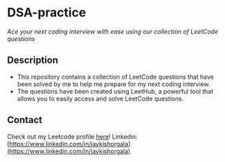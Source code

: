 # DSA-practice

*Ace your next coding interview with ease using our collection of LeetCode questions*

## Description 
+ This repository contains a collection of LeetCode questions that have been solved by me to help me prepare for my next coding interview. 
+ The questions have been created using LeetHub, a powerful tool that allows you to easily access and solve LeetCode questions.

## Contact
Check out my Leetcode profile [here](https://www.leetcode.com/jaygala223)!
Linkedin: [https://www.linkedin.com/in/jaykishorgala](https://www.linkedin.com/in/jaykishorgala)
